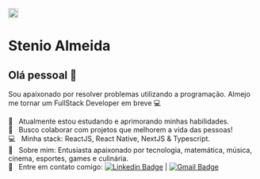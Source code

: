 <img width="20rem" src="https://github.com/stenioas.png">


# Stenio Almeida

## Olá pessoal 👋
Sou apaixonado por resolver problemas utilizando a programação.
Almejo me tornar um FullStack Developer em breve :computer:

 :rocket:  &nbsp; Atualmente estou estudando e aprimorando minhas habilidades.
 <br/> :purple_heart: &nbsp; Busco colaborar com projetos que melhorem a vida das pessoas!
 <br/> :computer: &nbsp; Minha stack: ReactJS, React Native, NextJS & Typescript.
 <br/> 💬  &nbsp; Sobre mim: Entusiasta apaixonado por tecnologia, matemática, música, cinema, esportes, games e culinária.
 <br/> :email: &nbsp; Entre em contato comigo: [![Linkedin Badge](https://img.shields.io/badge/-StenioAlmeida-blue?style=flat-square&logo=Linkedin&logoColor=white&link=https://www.linkedin.com/in/steniosilveira/)](https://www.linkedin.com/in/steniosilveira/) 
| 
[![Gmail Badge](https://img.shields.io/badge/-stenioas@gmail.com-c14438?style=flat-square&logo=Gmail&logoColor=white&link=mailto:stenioas@gmail.com)](mailto:stenioas@gmail.com)
